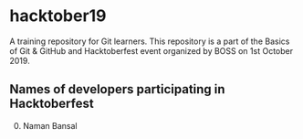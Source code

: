 # hacktober19

A training repository for Git learners. This repository is a part of the Basics of Git & GitHub and Hacktoberfest event organized by BOSS on 1st October 2019.


## Names of developers participating in Hacktoberfest
0. Naman Bansal

